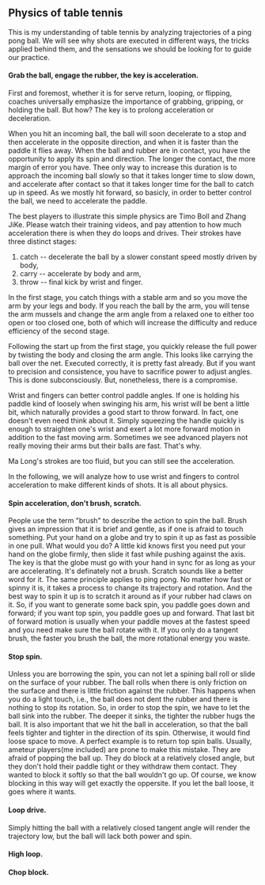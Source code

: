 ## Physics of table tennis

This is my understanding of table tennis by analyzing trajectories of a ping pong ball. We will see why shots are executed in different ways, the tricks applied behind them, and the sensations we should be looking for to guide our practice. 

#### Grab the ball, engage the rubber, the key is acceleration.

First and foremost, whether it is for serve return, looping, or flipping, coaches universally emphasize the importance of grabbing, gripping, or holding the ball. But how? The key is to prolong acceleration or deceleration.

When you hit an incoming ball, the ball will soon decelerate to a stop and then accelerate in the opposite direction, and when it is faster than the paddle it flies away. When the ball and rubber are in contact, you have the opportunity to apply its spin and direction. The longer the contact, the more margin of error you have. Thee only way to increase this duration is to approach the incoming ball slowly so that it takes longer time to slow down, and accelerate after contact so that it takes longer time for the ball to catch up in speed. As we mostly hit forward, so basicly, in order to better control the ball, we need to accelerate the paddle. 

The best players to illustrate this simple physics are Timo Boll and Zhang JiKe. Please watch their training videos, and pay attention to how much acceleration there is when they do loops and drives. Their strokes have three distinct stages: 

1. catch -- decelerate the ball by a slower constant speed mostly driven by body, 
2. carry -- accelerate by body and arm, 
3. throw -- final kick by wrist and finger.

In the first stage, you catch things with a stable arm and so you move the arm by your legs and body. If you reach the ball by the arm, you will tense the arm mussels and change the arm angle from a relaxed one to either too open or too closed one, both of which will  increase the difficulty and reduce efficiency of the second stage. 

Following the start up from the first stage, you quickly release the full power by twisting the body and closing the arm angle. This looks like carrying the ball over the net. Executed correctly, it is pretty fast already. But if you want to precision and consistence, you have to sacrifice power to adjust angles. This is done subconsciously. But, nonetheless, there is a compromise.

Wrist and fingers can better control paddle angles. If one is holding his paddle kind of loosely when swinging his arm, his wrist will be bent a little bit, which naturally provides a good start to throw forward. In fact, one doesn't even need think about it. Simply squeezing the handle quickly is enough to straighten one's wrist and exert a lot more forward motion in addition to the fast moving arm. Sometimes we see advanced players not really moving their arms but their balls are fast. That's why.

Ma Long's strokes are too fluid, but you can still see the acceleration.  

In the following, we will analyze how to use wrist and fingers to control acceleration to make different kinds of shots. It is all about physics.


#### Spin acceleration, don't brush, scratch.
People use the term "brush" to describe the action to spin the ball. Brush gives an impression that it is brief and gentle, as if one is afraid to touch something. Put your hand on a globe and try to spin it up as fast as possible in one pull. What would you do? A little kid knows first you need put your hand on the globe firmly, then slide it fast while pushing against the axis. The key is that the globe must go with your hand in sync for as long as your are accelerating. It's definately not a brush. Scratch sounds like a better word for it. The same principle applies to ping pong. No matter how fast or spinny it is, it takes a process to change its trajectory and rotation. And the best way to spin it up is to scratch it around as if your rubber had claws on it. So, if you want to generate some back spin, you paddle goes down and forward; if you want top spin, you paddle goes up and forward. That last bit of forward motion is usually when your paddle moves at the fastest speed and you need make sure the ball rotate with it. If you only do a tangent brush, the faster you brush the ball, the more rotational energy you waste.


#### Stop spin.
Unless you are borrowing the spin, you can not let a spining ball roll or slide on the surface of your rubber. The ball rolls when there is only friction on the surface and there is little friction against the rubber. This happens when you do a light touch, i.e., the ball does not dent the rubber and there is nothing to stop its rotation. So, in order to stop the spin, we have to let the ball sink into the rubber. The deeper it sinks, the tighter the rubber hugs the ball. It is also important that we hit the ball in acceleration, so that the ball feels tighter and tighter in the direction of its spin. Otherwise, it would find loose space to move. A perfect example is to return top spin balls. Usually, ameteur players(me included) are prone to make this mistake. They are afraid of popping the ball up. They do block at a relatively closed angle, but they don't hold their paddle tight or they withdraw them contact. They wanted to block it softly so that the ball wouldn't go up. Of course, we know blocking in this way will get exactly the oppersite. If you let the ball loose, it goes where it wants. 



#### Loop drive.
Simply hitting the ball with a relatively closed tangent angle will render the trajectory low, but the ball will lack both power and spin. 

#### High loop.

#### Chop block.



